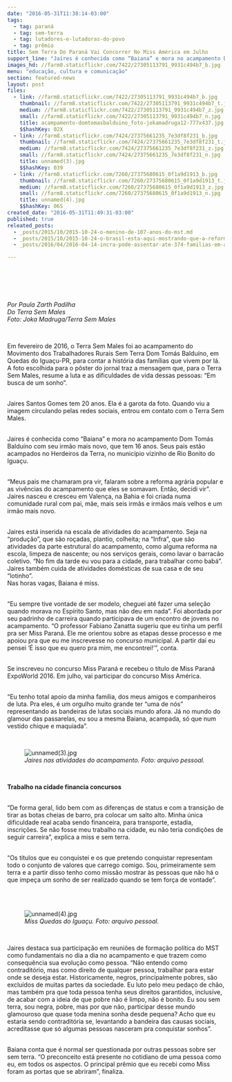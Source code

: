 ```yaml
---
date: "2016-05-31T11:38:14-03:00"
tags:
  - tag: paraná
  - tag: sem-terra
  - tag: lutadores-e-lutadoras-do-povo
  - tag: prêmio
title: Sem Terra Do Paraná Vai Concorrer No Miss América em Julho
support_line: "Jaires é conhecida como “Baiana” e mora no acampamento Dom Tomás Balduíno com seu irmão mais novo, que tem 16 anos. Seus pais estão acampados no Herdeiros da Terra, no município vizinho de Rio Bonito do Iguaçu."
images_hd: //farm8.staticflickr.com/7422/27305113791_9931c494b7_b.jpg
menu: "educação, cultura e comunicação"
section: featured-news
layout: post
files:
  - link: //farm8.staticflickr.com/7422/27305113791_9931c494b7_b.jpg
    thumbnail: //farm8.staticflickr.com/7422/27305113791_9931c494b7_t.jpg
    medium: //farm8.staticflickr.com/7422/27305113791_9931c494b7_z.jpg
    small: //farm8.staticflickr.com/7422/27305113791_9931c494b7_n.jpg
    title: acampamento-domtomasbalduino_foto-jokamadruga12-777x437.jpg
    $$hashKey: 02X
  - link: //farm8.staticflickr.com/7424/27375661235_7e3df8f231_b.jpg
    thumbnail: //farm8.staticflickr.com/7424/27375661235_7e3df8f231_t.jpg
    medium: //farm8.staticflickr.com/7424/27375661235_7e3df8f231_z.jpg
    small: //farm8.staticflickr.com/7424/27375661235_7e3df8f231_n.jpg
    title: unnamed(3).jpg
    $$hashKey: 039
  - link: //farm8.staticflickr.com/7260/27375680615_0f1a9d1913_b.jpg
    thumbnail: //farm8.staticflickr.com/7260/27375680615_0f1a9d1913_t.jpg
    medium: //farm8.staticflickr.com/7260/27375680615_0f1a9d1913_z.jpg
    small: //farm8.staticflickr.com/7260/27375680615_0f1a9d1913_n.jpg
    title: unnamed(4).jpg
    $$hashKey: 06S
created_date: "2016-05-31T11:49:31-03:00"
published: true
releated_posts:
  - _posts/2015/10/2015-10-24-o-menino-de-107-anos-do-mst.md
  - _posts/2015/10/2015-10-24-o-brasil-esta-aqui-mostrando-que-a-reforma-agraria-da-certo.md
  - _posts/2016/04/2016-04-14-incra-pode-assentar-ate-374-familias-em-area-de-conflito-agrario-no-parana.md

---
```

<p><br />
&nbsp;</p>

<p>&nbsp;</p>

<p><em>Por Paula Zarth Padilha<br />
Do Terra Sem Males<br />
Foto: Joka Madruga/Terra Sem Males</em></p>

<p>&nbsp;</p>

<p>Em fevereiro de 2016, o Terra Sem Males foi ao acampamento do Movimento dos Trabalhadores Rurais Sem Terra Dom Tom&aacute;s Baldu&iacute;no, em Quedas do Igua&ccedil;u-PR, para contar a hist&oacute;ria das fam&iacute;lias que vivem por l&aacute;. A foto escolhida para o p&ocirc;ster do jornal traz a mensagem que, para o Terra Sem Males, resume a luta e as dificuldades de vida dessas pessoas: &ldquo;Em busca de um sonho&rdquo;.</p>

<p><br />
Jaires Santos Gomes tem 20 anos. Ela &eacute; a garota da foto. Quando viu a imagem circulando pelas redes sociais, entrou em contato com o Terra Sem Males.</p>

<p><br />
Jaires &eacute; conhecida como &ldquo;Baiana&rdquo; e mora no acampamento Dom Tom&aacute;s Baldu&iacute;no com seu irm&atilde;o mais novo, que tem 16 anos. Seus pais est&atilde;o acampados no Herdeiros da Terra, no munic&iacute;pio vizinho de Rio Bonito do Igua&ccedil;u.</p>

<p><br />
&ldquo;Meus pais me chamaram pra vir, falaram sobre a reforma agr&aacute;ria popular e as viv&ecirc;ncias do acampamento que eles se somavam. Ent&atilde;o, decidi vir&rdquo;. Jaires nasceu e cresceu em Valen&ccedil;a, na Bahia e foi criada numa comunidade rural com pai, m&atilde;e, mais seis irm&atilde;s e irm&atilde;os mais velhos e um irm&atilde;o mais novo.</p>

<p><br />
Jaires est&aacute; inserida na escala de atividades do acampamento. Seja na &ldquo;produ&ccedil;&atilde;o&rdquo;, que s&atilde;o ro&ccedil;adas, plantio, colheita; na &ldquo;Infra&rdquo;, que s&atilde;o atividades da parte estrutural do acampamento, como alguma reforma na escola, limpeza de nascente; ou nos servi&ccedil;os gerais, como lavar o barrac&atilde;o coletivo. &ldquo;No fim da tarde eu vou para a cidade, para trabalhar como bab&aacute;&rdquo;. Jaires tamb&eacute;m cuida de atividades dom&eacute;sticas de sua casa e de seu &ldquo;lotinho&rdquo;.<br />
Nas horas vagas, Baiana &eacute; miss.</p>

<p><br />
&ldquo;Eu sempre tive vontade de ser modelo, cheguei at&eacute; fazer uma sele&ccedil;&atilde;o quando morava no Esp&iacute;rito Santo, mas n&atilde;o deu em nada&rdquo;. Foi abordada por seu padrinho de carreira quando participava de um encontro de jovens no acampamento. &ldquo;O professor Fabiano Zanatta sugeriu que eu tinha um perfil pra ser Miss Paran&aacute;. Ele me orientou sobre as etapas desse processo e me apoiou pra que eu me inscrevesse no concurso municipal. A partir da&iacute; eu pensei &lsquo;&Eacute; isso que eu quero pra mim, me encontrei!&rsquo;&rdquo;, conta.</p>

<p><br />
Se inscreveu no concurso Miss Paran&aacute; e recebeu o t&iacute;tulo de Miss Paran&aacute; ExpoWorld 2016. Em julho, vai participar do concurso Miss Am&eacute;rica.</p>

<p><br />
&ldquo;Eu tenho total apoio da minha fam&iacute;lia, dos meus amigos e companheiros de luta. Pra eles, &eacute; um orgulho muito grande ter &ldquo;uma de n&oacute;s&rdquo; representando as bandeiras de lutas sociais mundo afora. J&aacute; no mundo do glamour das passarelas, eu sou a mesma Baiana, acampada, s&oacute; que num vestido chique e maquiada&rdquo;.</p>

<p>&nbsp;</p>

<figure class="image"><img alt="unnamed(3).jpg" src="//farm8.staticflickr.com/7424/27375661235_7e3df8f231_b.jpg" />
<figcaption><em>Jaires nas atividades do acampamento. Foto: arquivo pessoal.</em></figcaption>
</figure>

<p>&nbsp;</p>

<p><strong>Trabalho na cidade financia concursos</strong></p>

<p><br />
&ldquo;De forma geral, lido bem com as diferen&ccedil;as de status e com a transi&ccedil;&atilde;o de tirar as botas cheias de barro, pra colocar um salto alto. Minha &uacute;nica dificuldade real acaba sendo financeira, para transporte, estadia, inscri&ccedil;&otilde;es. Se n&atilde;o fosse meu trabalho na cidade, eu n&atilde;o teria condi&ccedil;&otilde;es de seguir carreira&rdquo;, explica a miss e sem terra.</p>

<p><br />
&ldquo;Os t&iacute;tulos que eu conquistei e os que pretendo conquistar representam todo o conjunto de valores que carrego comigo. Sou, primeiramente sem terra e a partir disso tenho como miss&atilde;o mostrar &agrave;s pessoas que n&atilde;o h&aacute; o que impe&ccedil;a um sonho de ser realizado quando se tem for&ccedil;a de vontade&rdquo;.</p>

<p><br />
&nbsp;</p>

<figure class="image"><img alt="unnamed(4).jpg" src="//farm8.staticflickr.com/7260/27375680615_0f1a9d1913_b.jpg" />
<figcaption><em>Miss Quedas do Igua&ccedil;u. Foto: arquivo pessoal.</em></figcaption>
</figure>

<p>&nbsp;</p>

<p>Jaires destaca sua participa&ccedil;&atilde;o em reuni&otilde;es de forma&ccedil;&atilde;o pol&iacute;tica do MST como fundamentais no dia a dia no acampamento e que trazem como consequ&ecirc;ncia sua evolu&ccedil;&atilde;o como pessoa. &ldquo;N&atilde;o entendo como contradit&oacute;rio, mas como direito de qualquer pessoa, trabalhar para estar onde se deseja estar. Historicamente, negros, principalmente pobres, s&atilde;o exclu&iacute;dos de muitas partes da sociedade. Eu luto pelo meu peda&ccedil;o de ch&atilde;o, mas tamb&eacute;m pra que toda pessoa tenha seus direitos garantidos, inclusive, de acabar com a ideia de que pobre n&atilde;o &eacute; limpo, n&atilde;o &eacute; bonito. Eu sou sem terra, sou negra, pobre, mas por que n&atilde;o, participar desse mundo glamouroso que quase toda menina sonha desde pequena? Acho que eu estaria sendo contradit&oacute;ria se, levantando a bandeira das causas sociais, acreditasse que s&oacute; algumas pessoas nasceram pra conquistar sonhos&rdquo;.</p>

<p><br />
Baiana conta que &eacute; normal ser questionada por outras pessoas sobre ser sem terra. &ldquo;O preconceito est&aacute; presente no cotidiano de uma pessoa como eu, em todos os aspectos. O principal pr&ecirc;mio que eu recebi como Miss foram as portas que se abriram&rdquo;, finaliza.</p>
